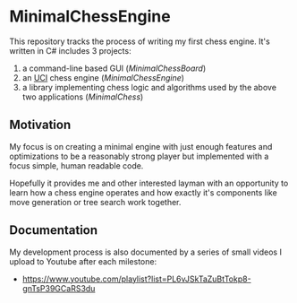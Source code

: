 # MinimalChessEngine

This repository tracks the process of writing my first chess engine. It's written in C# includes 3 projects:
1. a command-line based GUI (*MinimalChessBoard*) 
1. an [UCI](https://en.wikipedia.org/wiki/Universal_Chess_Interface) chess engine (*MinimalChessEngine*)
1. a library implementing chess logic and algorithms used by the above two applications (*MinimalChess*)

## Motivation

My focus is on creating a minimal engine with just enough features and optimizations to be a reasonably strong player but implemented with a focus simple, human readable code. 

Hopefully it provides me and other interested layman with an opportunity to learn how a chess engine operates and how exactly it's components like move generation or tree search work together.

## Documentation

My development process is also documented by a series of small videos I upload to Youtube after each milestone:

* https://www.youtube.com/playlist?list=PL6vJSkTaZuBtTokp8-gnTsP39GCaRS3du
